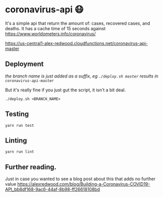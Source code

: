 # coronavirus-api 😷

It's a simple api that return the amount of: cases, recovered cases, and deaths.
It has a cache time of 15 seconds against https://www.worldometers.info/coronavirus/

https://us-central1-alex-redwood.cloudfunctions.net/coronavirus-api-master

## Deployment
*the branch name is just added as a suffix, eg `./deploy.sh master` results in `coronavirus-api-master`*

But it's really fine if you just gut the script, it isn't a bit deal.

`./deploy.sh <BRANCH_NAME>`

## Testing
`yarn run test`

## Linting
`yarn run lint`

## Further reading.
Just in case you wanted to see a blog post about this that adds no further value
https://alexredwood.com/blog/Building-a-Coronavirus-COVID19-API_bb8df168-9ac6-44af-8b98-ff26618108bd
